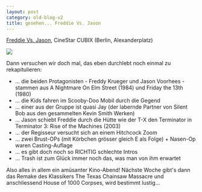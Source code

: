 ```yaml
---
layout: post
category: old-blog-v2
title: gesehen... Freddie Vs. Jason
---
```


[Freddie Vs. Jason](http://german.imdb.com/title/tt0329101/), CineStar CUBIX (Berlin, Alexanderplatz)

![](/images-blog/old-blogs/kino_freddy-vs-jason.JPG)

Dann versuchen wir doch mal, das eben durchlebt noch einmal zu rekapitulieren:

* ... die beiden Protagonisten - Freddy Krueger und Jason Voorhees - stammen aus A Nightmare On Elm Street (1984) und Friday the 13th (1980)
* ... die Kids fahren im Scooby-Doo Mobil durch die Gegend
* ... einer aus der Gruppe ist quasi Jay (der labernde Partner von Silent Bob aus den gesammelten Kevin Smith Werken)
* ... Jason schiebt Freddie durch die Hütte wie der T-X den Terminator in Terminator 3: Rise of the Machines (2003)
* ... der Regisseur versucht sich an einem Hitchcock Zoom
* ... zwei Brust-OPs (mit Körbchen grösser gleich E als Folge) + Nasen-Op waren Casting-Auflage
* ... es gibt doch noch so RICHTIG schlechte Intros
* ... Trash ist zum Glück immer noch das, was man von ihm erwartet

Also alles in allem ein amüsanter Kino-Abend! Nächste Woche gibt's dann das Remake des Klassikers The Texas Chainsaw Massacre und anschliessend House of 1000 Corpses, wird bestimmt lustig...